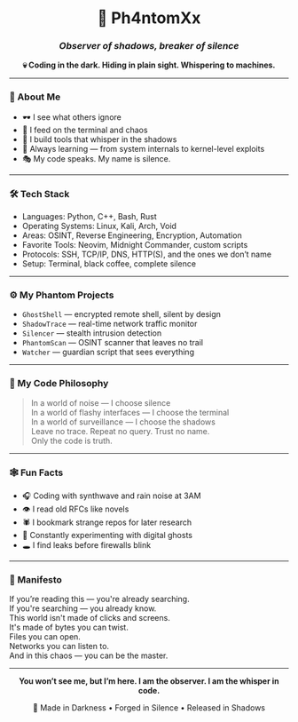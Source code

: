 <h1 align="center">🦇 Ph4ntomXx</h1>
<h3 align="center"><em>Observer of shadows, breaker of silence</em></h3>

<p align="center">
  <strong>💀 Coding in the dark. Hiding in plain sight. Whispering to machines.</strong>
</p>

---

### 🧠 About Me

- 🕶️ I see what others ignore  
- 🐚 I feed on the terminal and chaos  
- 🔐 I build tools that whisper in the shadows  
- 🧠 Always learning — from system internals to kernel-level exploits  
- 🎭 My code speaks. My name is silence.

---

### 🛠️ Tech Stack

- Languages: Python, C++, Bash, Rust  
- Operating Systems: Linux, Kali, Arch, Void  
- Areas: OSINT, Reverse Engineering, Encryption, Automation  
- Favorite Tools: Neovim, Midnight Commander, custom scripts  
- Protocols: SSH, TCP/IP, DNS, HTTP(S), and the ones we don’t name  
- Setup: Terminal, black coffee, complete silence

---

### ⚙️ My Phantom Projects

- `GhostShell` — encrypted remote shell, silent by design  
- `ShadowTrace` — real-time network traffic monitor  
- `Silencer` — stealth intrusion detection  
- `PhantomScan` — OSINT scanner that leaves no trail  
- `Watcher` — guardian script that sees everything

---

### 🧬 My Code Philosophy

> In a world of noise — I choose silence  
> In a world of flashy interfaces — I choose the terminal  
> In a world of surveillance — I choose the shadows  
> Leave no trace. Repeat no query. Trust no name.  
> Only the code is truth.

---

### 🕸️ Fun Facts

- 🎧 Coding with synthwave and rain noise at 3AM  
- 👁️ I read old RFCs like novels  
- 🕷️ I bookmark strange repos for later research  
- 🧪 Constantly experimenting with digital ghosts  
- 🕳️ I find leaks before firewalls blink

---

### 🔮 Manifesto

If you’re reading this — you're already searching.  
If you're searching — you already know.  
This world isn't made of clicks and screens.  
It's made of bytes you can twist.  
Files you can open.  
Networks you can listen to.  
And in this chaos — you can be the master.

---

<p align="center"><strong>You won’t see me, but I’m here.  
I am the observer. I am the whisper in code.</strong></p>

<p align="center">🖤 Made in Darkness • Forged in Silence • Released in Shadows</p>
